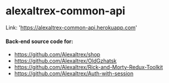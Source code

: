# alexaltrex-common-api
Link: 'https://alexaltrex-common-api.herokuapp.com'
#### Back-end source code for:
* https://github.com/Alexaltrex/shop
* https://github.com/Alexaltrex/OldGzhatsk
* https://github.com/Alexaltrex/Rick-and-Morty-Redux-Toolkit
* https://github.com/Alexaltrex/Auth-with-session
